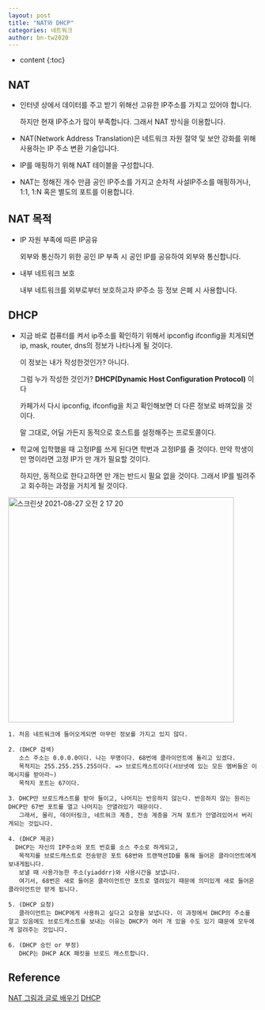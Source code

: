```yaml
---
layout: post
title: "NAT와 DHCP"
categories: 네트워크
author: bn-tw2020
---
```

* content
{:toc}


## NAT

* 인터넷 상에서 데이터를 주고 받기 위해선 고유한 IP주소를 가지고 있어야 합니다.

  하지만 현재 IP주소가 많이 부족합니다. 그래서 NAT 방식을 이용합니다.

* NAT(Network Address Translation)은 네트워크 자원 절약 및 보안 강화를 위해 사용하는 IP 주소 변환 기술입니다.

* IP를 매핑하기 위해 NAT 테이블을 구성합니다.

* NAT는 정해진 개수 만큼 공인 IP주소를 가지고 순차적 사설IP주소를 매핑하거나, 1:1, 1:N 혹은 별도의 포트를 이용합니다.



## NAT 목적

* IP 자원 부족에 따른 IP공유

  외부와 통신하기 위한 공인 IP 부족 시 공인 IP를 공유하여 외부와 통신합니다.

* 내부 네트워크 보호

  내부 네트워크를 외부로부터 보호하고자 IP주소 등 정보 은폐 시 사용합니다.



## DHCP

* 지금 바로 컴퓨터를 켜서 ip주소를 확인하기 위해서 ipconfig ifconfig을 치게되면 ip, mask, router, dns의 정보가 나타나게 될 것이다.

  이 정보는 내가 작성한것인가? 아니다.

  그럼 누가 작성한 것인가? **DHCP(Dynamic Host Configuration Protocol)** 이다

  카페가서 다시 ipconfig, ifconfig을 치고 확인해보면 더 다른 정보로 바껴있을 것이다.

  말 그대로, 어딜 가든지 동적으로 호스트를 설정해주는 프로토콜이다.

* 학교에 입학했을 때 고정IP를 쓰게 된다면 학번과 고정IP를 줄 것이다. 만약 학생이 만 명이라면 고정 IP가 만 개가 필요할 것이다.

  하지만, 동적으로 한다고하면 만 개는 반드시 필요 없을 것이다. 그래서 IP를 빌려주고 회수하는 과정을 거치게 될 것이다.

<img width="456" alt="스크린샷 2021-08-27 오전 2 17 20" src="https://user-images.githubusercontent.com/66770613/131006968-80edfb4f-99aa-407f-8312-16680a5e265b.png">  

```
1. 처음 네트워크에 들어오게되면 아무런 정보를 가지고 있지 않다.

2. (DHCP 검색) 
   소스 주소는 0.0.0.0이다. 나는 무명이다. 68번에 클라이언트에 돌리고 있겠다.
   목적지는 255.255.255.255이다. => 브로드캐스트이다(서브넷에 있는 모든 멤버들은 이 메시지를 받아라~)
   목적지 포트는 67이다.

3. DHCP만 브로드캐스트를 받아 들이고, 나머지는 반응하지 않는다. 반응하지 않는 원리는 DHCP만 67번 포트를 열고 나머지는 안열려있기 때문이다.
   그래서, 물리, 데이터링크, 네트워크 계층, 전송 계층을 거쳐 포트가 안열려있어서 버리게되는 것입니다.

4. (DHCP 제공) 
  DHCP는 자신의 IP주소와 포트 번호를 소스 주소로 하게되고, 
   목적지를 브로드캐스트로 전송받은 포트 68번와 트랜잭션ID를 통해 들어온 클라이언트에게 보내게됩니다.
   보낼 때 사용가능한 주소(yiaddrr)와 사용시간을 보냅니다.
   여기서, 68번은 새로 들어온 클라이언트만 포트로 열려있기 때문에 의미있게 새로 들어온 클라이언트만 받게 됩니다.

5. (DHCP 요청)
   클라이언트는 DHCP에게 사용하고 싶다고 요청을 보냅니다. 이 과정에서 DHCP의 주소를 알고 있음에도 브로드캐스트를 보내는 이유는 DHCP가 여러 개 있을 수도 있기 떄문에 모두에게 알려주는 것입니다.

6. (DHCP 승인 or 부정)
   DHCP는 DHCP ACK 패킷을 브로드 캐스트합니다.
```



## Reference

[NAT 그림과 글로 배우기](https://run-it.tistory.com/24)
[DHCP](https://m.blog.naver.com/PostView.naver?isHttpsRedirect=true&blogId=youandi0442&logNo=80124239899)